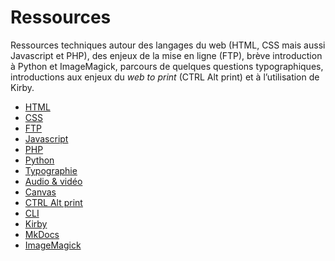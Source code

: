# Ressources

Ressources techniques autour des langages du web (HTML, CSS mais aussi Javascript et PHP), des enjeux de la mise en ligne (FTP), brève introduction à Python et ImageMagick, parcours de quelques questions typographiques, introductions aux enjeux du _web to print_ (CTRL Alt print) et à l’utilisation de Kirby.



<div class="gridlist" markdown=1>

* [HTML](html)
* [CSS](css)
* [FTP](ftp)
* [Javascript](js)
* [PHP](php)
* [Python](python)
* [Typographie](typo)
* [Audio &amp; vidéo](audiovideo)
* [Canvas](canvas)
* [CTRL Alt print](ctrl-alt-print/)
* [CLI](cli)
* [Kirby](../projets/portfolio)
* [MkDocs](mkdocs)
* [ImageMagick](imagemagick)

</div>